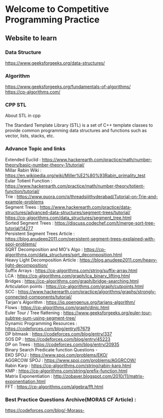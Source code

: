 # Welcome to Competitive Programming Practice

## Website to learn
### Data Structure
https://www.geeksforgeeks.org/data-structures/ <br>
### Algorithm
https://www.geeksforgeeks.org/fundamentals-of-algorithms/<br>
https://cp-algorithms.com/ <br>


###  CPP STL
About STL in cpp

The Standard Template Library (STL)
 is a set of C++ template classes 
to provide common programming 
data structures and functions 
such as vector, lists, stacks, etc.


### Advance Topic and links
Extended Euclid : https://www.hackerearth.com/practice/math/number-theory/basic-number-theory-1/tutorial/ <br>
Millar Rabin Wiki : https://en.wikipedia.org/wiki/Miller%E2%80%93Rabin_primality_test <br>
Eular Totient Function : https://www.hackerearth.com/practice/math/number-theory/totient-function/tutorial/ <br>
Trie : https://www.quora.com/q/threadsiiithyderabad/Tutorial-on-Trie-and-example-problems <br>
Segment Trees : https://www.hackerearth.com/practice/data-structures/advanced-data-structures/segment-trees/tutorial/ <br>
https://cp-algorithms.com/data_structures/segment_tree.html <br>
Sorted Segment Trees : https://discuss.codechef.com/t/merge-sort-tree-tutorial/14277 <br>
Persistent Segment Trees Article : https://blog.anudeep2011.com/persistent-segment-trees-explained-with-spoj-problems/ <br>
SQRT Decomposition and MO's Algo : https://cp-algorithms.com/data_structures/sqrt_decomposition.html <br>
Heavy Light Decomposition Article : https://blog.anudeep2011.com/heavy-light-decomposition/ <br>
Suffix Arrays : https://cp-algorithms.com/string/suffix-array.html <br>
LCA : https://cp-algorithms.com/graph/lca_binary_lifting.html <br>
Bridges  : https://cp-algorithms.com/graph/bridge-searching.html  <br>
Articulation points : https://cp-algorithms.com/graph/cutpoints.html  <br>
SCC : https://www.hackerearth.com/practice/algorithms/graphs/strongly-connected-components/tutorial/ <br>
Tarjan's Algorithm : https://iq.opengenus.org/tarjans-algorithm/ <br>
Flows : https://cp-algorithms.com/graph/dinic.html <br>
Euler Tour / Tree flattening : https://www.geeksforgeeks.org/euler-tour-subtree-sum-using-segment-tree/ <br>
Dynamic Programming Resources : https://codeforces.com/blog/entry/67679 <br>
DP bitmask : https://codeforces.com/blog/entry/337 <br>
SOS DP : https://codeforces.com/blog/entry/45223 <br>
DP on Trees : https://codeforces.com/blog/entry/20935 <br>
Binary Search Predicate function Questions - <br>
EKO SPOJ : https://www.spoj.com/problems/EKO/ <br>
AGGRCOW SPOJ : https://www.spoj.com/problems/AGGRCOW/ <br>
Rabin Karp : https://cp-algorithms.com/string/rabin-karp.html <br>
KMP : https://cp-algorithms.com/string/prefix-function.html <br>
Matrix Exponentiation : http://zobayer.blogspot.com/2010/11/matrix-exponentiation.html  <br>
FFT : https://cp-algorithms.com/algebra/fft.html <br>
### Best Practice Questions Archive(MORAS CF Article)  : <br>
https://codeforces.com/blog/-Morass-<br>




